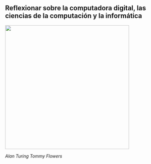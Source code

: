 ## Reflexionar sobre la computadora digital, las ciencias de la computación y la informática

<img src="Imagenes/1.jpg" height="400">

*Alan Turing*
*Tommy Flowers*
